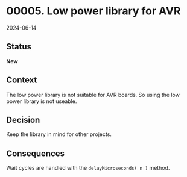 # 00005. Low power library for AVR

2024-06-14

## Status

__New__

## Context

The low power library is not suitable for AVR boards. So using the low power library is not useable.

## Decision

Keep the library in mind for other projects.

## Consequences

Wait cycles are handled with the `delayMicroseconds( n )` method.

